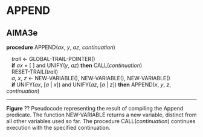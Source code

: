 # APPEND

## AIMA3e
__procedure__ APPEND(_ax_, _y_, _az_, _continuation_)  

&emsp;_trail_ &larr; GLOBAL-TRAIL-POINTER()  
&emsp;__if__ _ax_ = \[ \] and UNIFY(_y_, _az_) __then__ CALL(_continuation_)  
&emsp;RESET-TRAIL(_trail_)  
&emsp;_a_, _x_, _z_ &larr; NEW-VARIABLE(), NEW-VARIABLE(), NEW-VARIABLE()  
&emsp;__if__ UNIFY(_ax_, \[_a_ | _x_\]) and UNIFY(_az_, \[_a_ | _z_\]) __then__ APPEND(_x_, _y_, _z_, _continuation_)  

---
__Figure__ ?? Pseudocode representing the result of compiling the Append predicate. The function NEW-VARIABLE returns a new variable, distinct from all other variables used so far. The procedure CALL(_continuation_) continues execution with the specified continuation.
